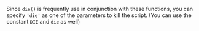 Since `die()` is frequently use in conjunction with these functions, you can specify `'die'` as one of the parameters to kill the script. (You can use the constant `DIE` and `die` as well)